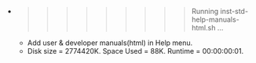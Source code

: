 * >>>>>>>>> Running inst-std-help-manuals-html.sh ...
  * Add user & developer manuals(html) in Help menu.
  * Disk size = 2774420K. Space Used = 88K. Runtime = 00:00:00:01.
